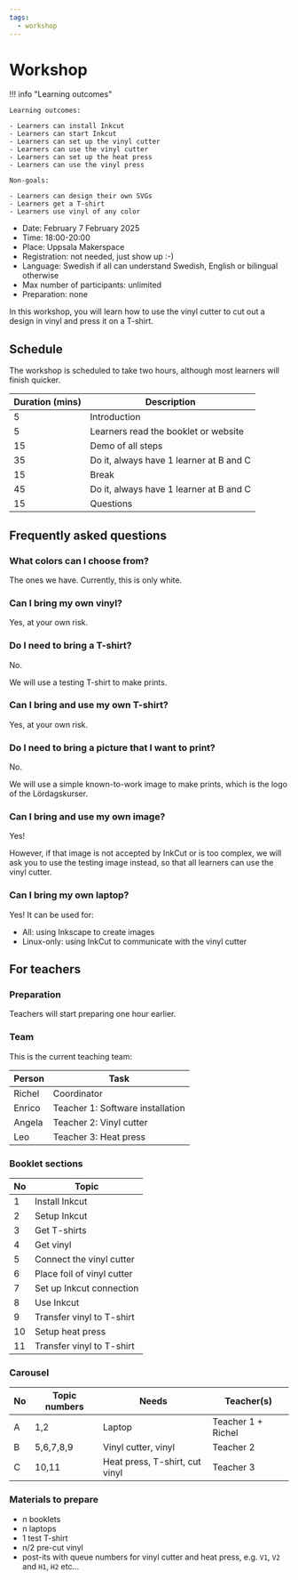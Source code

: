 ```yaml
---
tags:
  - workshop
---
```


# Workshop

!!! info "Learning outcomes"

    Learning outcomes:

    - Learners can install Inkcut
    - Learners can start Inkcut
    - Learners can set up the vinyl cutter
    - Learners can use the vinyl cutter
    - Learners can set up the heat press
    - Learners can use the vinyl press

    Non-goals:

    - Learners can design their own SVGs
    - Learners get a T-shirt
    - Learners use vinyl of any color

- Date: February 7 February 2025
- Time: 18:00-20:00
- Place: Uppsala Makerspace
- Registration: not needed, just show up :-)
- Language: Swedish if all can understand Swedish,
  English or bilingual otherwise
- Max number of participants: unlimited
- Preparation: none

In this workshop, you will learn how to use the vinyl cutter
to cut out a design in vinyl and press it on a T-shirt.

## Schedule

The workshop is scheduled to take two hours, although
most learners will finish quicker.

Duration (mins)|Description
---------------|-----------------------------------------------
5              |Introduction
5              |Learners read the booklet or website
15             |Demo of all steps
35             |Do it, always have 1 learner at B and C
15             |Break
45             |Do it, always have 1 learner at B and C
15             |Questions

## Frequently asked questions

### What colors can I choose from?

The ones we have. Currently, this is only white.

### Can I bring my own vinyl?

Yes, at your own risk.

### Do I need to bring a T-shirt?

No.

We will use a testing T-shirt to make prints.

### Can I bring and use my own T-shirt?

Yes, at your own risk.

### Do I need to bring a picture that I want to print?

No.

We will use a simple known-to-work image to make prints,
which is the logo of the Lördagskurser.

### Can I bring and use my own image?

Yes!

However, if that image is not accepted by InkCut or is too complex,
we will ask you to use the testing image instead, so that all
learners can use the vinyl cutter.

### Can I bring my own laptop?

Yes! It can be used for:

- All: using Inkscape to create images
- Linux-only: using InkCut to communicate with the vinyl cutter

## For teachers

### Preparation

Teachers will start preparing one hour earlier.

### Team

This is the current teaching team:

Person|Task
------|-----------
Richel|Coordinator
Enrico|Teacher 1: Software installation
Angela|Teacher 2: Vinyl cutter
Leo   |Teacher 3: Heat press

### Booklet sections

No|Topic
--|---------------------------
1 |Install Inkcut
2 |Setup Inkcut
3 |Get T-shirts
4 |Get vinyl
5 |Connect the vinyl cutter
6 |Place foil of vinyl cutter
7 |Set up Inkcut connection
8 |Use Inkcut
9 |Transfer vinyl to T-shirt
10|Setup heat press
11|Transfer vinyl to T-shirt

### Carousel

No|Topic numbers|Needs                         |Teacher(s)
--|-------------|------------------------------|--------
A |1,2          |Laptop                        |Teacher 1 + Richel
B |5,6,7,8,9    |Vinyl cutter, vinyl           |Teacher 2
C |10,11        |Heat press, T-shirt, cut vinyl|Teacher 3

### Materials to prepare

- n booklets
- n laptops
- 1 test T-shirt
- n/2 pre-cut vinyl
- post-its with queue numbers for vinyl cutter and heat press, e.g.
  `V1`, `V2` and `H1`, `H2` etc...

